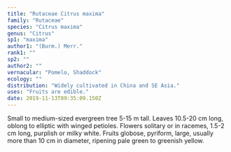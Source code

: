 ```yaml
---
title: "Rutaceae Citrus maxima"
family: "Rutaceae"
species: "Citrus maxima"
genus: "Citrus"
sp1: "maxima"
author1: "(Burm.) Merr."
rank1: ""
sp2: ""
author2: ""
vernacular: "Pomelo, Shaddock"
ecology: ""
distribution: "Widely cultivated in China and SE Asia."
uses: "Fruits are edible."
date: 2019-11-13T09:35:09.150Z
---
```

Small to medium-sized evergreen tree 5-15 m tall. Leaves 10.5-20 cm long, oblong to elliptic with winged petioles. Flowers solitary or in racemes, 1.5-2 cm long, purplish or milky white. Fruits globose, pyriform, large, usually more than 10 cm in diameter, ripening pale green to greenish yellow.